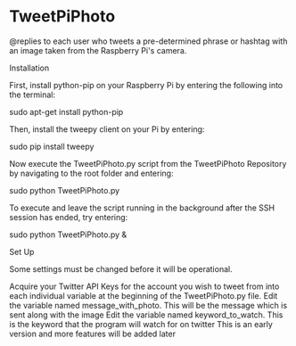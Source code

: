# TweetPiPhoto
@replies to each user who tweets a pre-determined phrase or hashtag with an image taken from the Raspberry Pi's camera. 

Installation

First, install python-pip on your Raspberry Pi by entering the following into the terminal:

sudo apt-get install python-pip

Then, install the tweepy client on your Pi by entering:

sudo pip install tweepy

Now execute the TweetPiPhoto.py script from the TweetPiPhoto Repository by navigating to the root folder and entering:

sudo python TweetPiPhoto.py

To execute and leave the script running in the background after the SSH session has ended, try entering:

sudo python TweetPiPhoto.py &

Set Up

Some settings must be changed before it will be operational.

Acquire your Twitter API Keys for the account you wish to tweet from into each individual variable at the beginning of the TweetPiPhoto.py file.
Edit the variable named message_with_photo. This will be the message which is sent along with the image
Edit the variable named keyword_to_watch. This is the keyword that the program will watch for on twitter
This is an early version and more features will be added later
